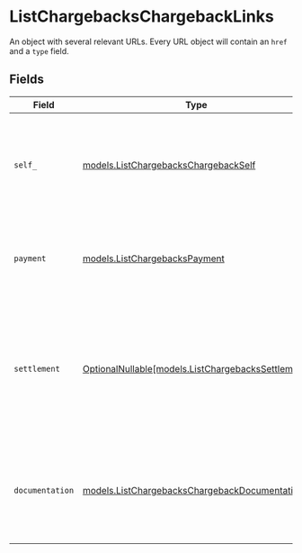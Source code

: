 # ListChargebacksChargebackLinks

An object with several relevant URLs. Every URL object will contain an `href` and a `type` field.


## Fields

| Field                                                                                                                           | Type                                                                                                                            | Required                                                                                                                        | Description                                                                                                                     |
| ------------------------------------------------------------------------------------------------------------------------------- | ------------------------------------------------------------------------------------------------------------------------------- | ------------------------------------------------------------------------------------------------------------------------------- | ------------------------------------------------------------------------------------------------------------------------------- |
| `self_`                                                                                                                         | [models.ListChargebacksChargebackSelf](../models/listchargebackschargebackself.md)                                              | :heavy_check_mark:                                                                                                              | In v2 endpoints, URLs are commonly represented as objects with an `href` and `type` field.                                      |
| `payment`                                                                                                                       | [models.ListChargebacksPayment](../models/listchargebackspayment.md)                                                            | :heavy_check_mark:                                                                                                              | The API resource URL of the [payment](get-payment) that this chargeback belongs to.                                             |
| `settlement`                                                                                                                    | [OptionalNullable[models.ListChargebacksSettlement]](../models/listchargebackssettlement.md)                                    | :heavy_minus_sign:                                                                                                              | The API resource URL of the [settlement](get-settlement) this chargeback has been settled with. Not present if<br/>not yet settled. |
| `documentation`                                                                                                                 | [models.ListChargebacksChargebackDocumentation](../models/listchargebackschargebackdocumentation.md)                            | :heavy_check_mark:                                                                                                              | In v2 endpoints, URLs are commonly represented as objects with an `href` and `type` field.                                      |